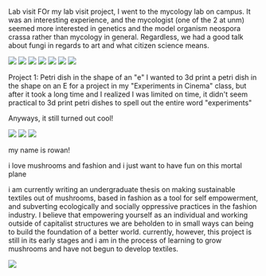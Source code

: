 Lab visit
FOr my lab visit project, I went to the mycology lab on campus. It was an interesting experience, and the mycologist (one of the 2 at unm) seemed more interested in genetics and the model organism neospora crassa rather than mycology in general. Regardless, we had a good talk about fungi in regards to art and what citizen science means.

<img src="slide1.jpg"> <img src="slide2.jpg"> <img src="slide3.jpg"> <img src="slide4.jpg"> <img src="slide5.jpg"> <img src="slide6.jpg"> <img src="slide7.jpg"> 


Project 1: Petri dish in the shape of an "e"
I wanted to 3d print a petri dish in the shape on an E for a project in my "Experiments in Cinema" class, but after it took a long time and I realized I was limited on time, it didn't seem practical to 3d print petri dishes to spell out the entire word "experiments" 

Anyways, it still turned out cool!


<img src="e_image1.jpg">
<img src="e_image2.jpg">
<img src="e_image3.jpg">




my name is rowan!

i love mushrooms and fashion and i just want to have fun on this mortal plane


i am currently writing an undergraduate thesis on making sustainable textiles out of mushrooms, based in fashion as a tool for self empowerment, and subverting ecologically and socially oppressive practices in the fashion industry. I believe that empowering yourself as an individual and working outside of capitalist structures we are beholden to in small ways can being to build the foundation of a better world. currently, however, this project is still in its early stages and i am in the process of learning to grow mushrooms and have not begun to develop textiles.  


<img src="github.jpg">
